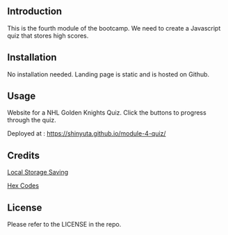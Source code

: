 ## Introduction

This is the fourth module of the bootcamp. We need to create a Javascript quiz that stores high scores.

## Installation

No installation needed. Landing page is static and is hosted on Github. 

## Usage

Website for a NHL Golden Knights Quiz. Click the buttons to progress through the quiz.

Deployed at : https://shinyuta.github.io/module-4-quiz/

## Credits

[Local Storage Saving](https://www.youtube.com/watch?v=jfOv18lCMmw)

[Hex Codes](https://teamcolorcodes.com/vegas-golden-knights-colors/)
## License

Please refer to the LICENSE in the repo.
